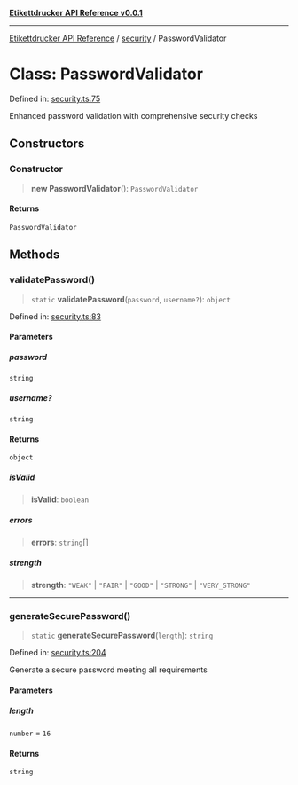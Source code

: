 [**Etikettdrucker API Reference v0.0.1**](../../README.md)

***

[Etikettdrucker API Reference](../../modules.md) / [security](../README.md) / PasswordValidator

# Class: PasswordValidator

Defined in: [security.ts:75](https://github.com/JayeshKakkad-Rotoclear/Etikettdruck/blob/main/src/lib/security.ts#L75)

Enhanced password validation with comprehensive security checks

## Constructors

### Constructor

> **new PasswordValidator**(): `PasswordValidator`

#### Returns

`PasswordValidator`

## Methods

### validatePassword()

> `static` **validatePassword**(`password`, `username?`): `object`

Defined in: [security.ts:83](https://github.com/JayeshKakkad-Rotoclear/Etikettdruck/blob/main/src/lib/security.ts#L83)

#### Parameters

##### password

`string`

##### username?

`string`

#### Returns

`object`

##### isValid

> **isValid**: `boolean`

##### errors

> **errors**: `string`[]

##### strength

> **strength**: `"WEAK"` \| `"FAIR"` \| `"GOOD"` \| `"STRONG"` \| `"VERY_STRONG"`

***

### generateSecurePassword()

> `static` **generateSecurePassword**(`length`): `string`

Defined in: [security.ts:204](https://github.com/JayeshKakkad-Rotoclear/Etikettdruck/blob/main/src/lib/security.ts#L204)

Generate a secure password meeting all requirements

#### Parameters

##### length

`number` = `16`

#### Returns

`string`
